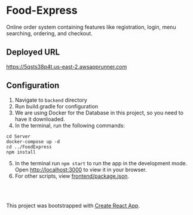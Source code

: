 # Food-Express
Online order system containing features like registration, login, menu searching, ordering, and checkout.

## Deployed URL
https://5qsts38p4t.us-east-2.awsapprunner.com

## Configuration
1. Navigate to `backend` directory
2. Run build.gradle for configuration
3. We are using Docker for the Database in this project, so you need to have it downloaded.
4. In the terminal, run the following commands:
```
cd Server
docker-compose up -d
cd ../FoodExpress
npm install
```
5. In the terminal run `npm start` to run the app in the development mode.\
Open [http://localhost:3000](http://localhost:3000) to view it in your browser.
7. For other scripts, view [frontend/package.json](https://github.com/Dionysos599/Food-Express/blob/frontend/package.json).

<br>
<br>

This project was bootstrapped with [Create React App](https://github.com/facebook/create-react-app).
